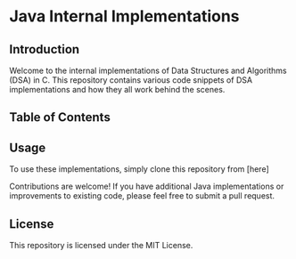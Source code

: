 # Java Internal Implementations

## Introduction

Welcome to the internal implementations of Data Structures and Algorithms (DSA) in C. This repository contains various code snippets of DSA implementations and how they all work behind the scenes.
## Table of Contents





## Usage

To use these implementations, simply clone this repository from [here]

Contributions are welcome! If you have additional Java implementations or improvements to existing code, please feel free to submit a pull request.

## License

This repository is licensed under the MIT License.


